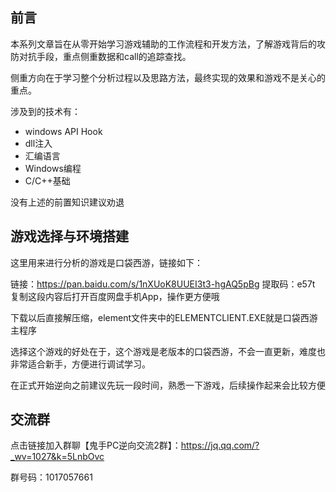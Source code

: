 ## 前言

本系列文章旨在从零开始学习游戏辅助的工作流程和开发方法，了解游戏背后的攻防对抗手段，重点侧重数据和call的追踪查找。

侧重方向在于学习整个分析过程以及思路方法，最终实现的效果和游戏不是关心的重点。

涉及到的技术有：

- windows API Hook
- dll注入
- 汇编语言
- Windows编程
- C/C++基础

没有上述的前置知识建议劝退

## 游戏选择与环境搭建

这里用来进行分析的游戏是口袋西游，链接如下：

链接：https://pan.baidu.com/s/1nXUoK8UUEI3t3-hgAQ5pBg 
提取码：e57t 
复制这段内容后打开百度网盘手机App，操作更方便哦

下载以后直接解压缩，element文件夹中的ELEMENTCLIENT.EXE就是口袋西游主程序

选择这个游戏的好处在于，这个游戏是老版本的口袋西游，不会一直更新，难度也非常适合新手，方便进行调试学习。

在正式开始逆向之前建议先玩一段时间，熟悉一下游戏，后续操作起来会比较方便

## 交流群

 点击链接加入群聊【鬼手PC逆向交流2群】：https://jq.qq.com/?_wv=1027&k=5LnbOvc 

群号码：1017057661